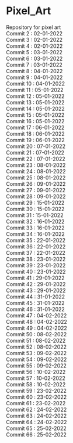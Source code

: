 # Pixel_Art
Repository for pixel art
<br /> Commit 2 : 02-01-2022
<br /> Commit 3 : 02-01-2022
<br /> Commit 4 : 02-01-2022
<br /> Commit 5 : 03-01-2022
<br /> Commit 6 : 03-01-2022
<br /> Commit 7 : 03-01-2022
<br /> Commit 8 : 04-01-2022
<br /> Commit 9 : 04-01-2022
<br /> Commit 10 : 04-01-2022
<br /> Commit 11 : 05-01-2022
<br /> Commit 12 : 05-01-2022
<br /> Commit 13 : 05-01-2022
<br /> Commit 14 : 05-01-2022
<br /> Commit 15 : 05-01-2022
<br /> Commit 16 : 05-01-2022
<br /> Commit 17 : 06-01-2022
<br /> Commit 18 : 06-01-2022
<br /> Commit 19 : 06-01-2022
<br /> Commit 20 : 07-01-2022
<br /> Commit 21 : 07-01-2022
<br /> Commit 22 : 07-01-2022
<br /> Commit 23 : 08-01-2022
<br /> Commit 24 : 08-01-2022
<br /> Commit 25 : 08-01-2022
<br /> Commit 26 : 09-01-2022
<br /> Commit 27 : 09-01-2022
<br /> Commit 28 : 09-01-2022
<br /> Commit 29 : 15-01-2022
<br /> Commit 30 : 15-01-2022
<br /> Commit 31 : 15-01-2022
<br /> Commit 32 : 16-01-2022
<br /> Commit 33 : 16-01-2022
<br /> Commit 34 : 16-01-2022
<br /> Commit 35 : 22-01-2022
<br /> Commit 36 : 22-01-2022
<br /> Commit 37 : 22-01-2022
<br /> Commit 38 : 23-01-2022
<br /> Commit 39 : 23-01-2022
<br /> Commit 40 : 23-01-2022
<br /> Commit 41 : 29-01-2022
<br /> Commit 42 : 29-01-2022
<br /> Commit 43 : 29-01-2022
<br /> Commit 44 : 31-01-2022
<br /> Commit 45 : 31-01-2022
<br /> Commit 46 : 31-01-2022
<br /> Commit 47 : 04-02-2022
<br /> Commit 48 : 04-02-2022
<br /> Commit 49 : 04-02-2022
<br /> Commit 50 : 08-02-2022
<br /> Commit 51 : 08-02-2022
<br /> Commit 52 : 08-02-2022
<br /> Commit 53 : 09-02-2022
<br /> Commit 54 : 09-02-2022
<br /> Commit 55 : 09-02-2022
<br /> Commit 56 : 10-02-2022
<br /> Commit 57 : 10-02-2022
<br /> Commit 58 : 10-02-2022
<br /> Commit 59 : 23-02-2022
<br /> Commit 60 : 23-02-2022
<br /> Commit 61 : 23-02-2022
<br /> Commit 62 : 24-02-2022
<br /> Commit 63 : 24-02-2022
<br /> Commit 64 : 24-02-2022
<br /> Commit 65 : 25-02-2022
<br /> Commit 66 : 25-02-2022
